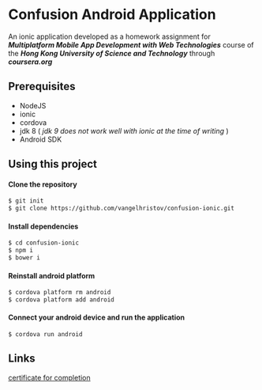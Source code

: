 Confusion Android Application
=============================

An ionic application developed as a homework assignment for __*Multiplatform Mobile App Development with Web Technologies*__ course of the __*Hong Kong University of Science and Technology*__ through __*coursera.org*__

## Prerequisites
* NodeJS
* ionic
* cordova
* jdk 8 ( _jdk 9 does not work well with ionic at the time of writing_ )
* Android SDK

## Using this project
#### Clone the repository
```bash
$ git init
$ git clone https://github.com/vangelhristov/confusion-ionic.git
```
#### Install dependencies
```bash
$ cd confusion-ionic
$ npm i
$ bower i
```
#### Reinstall android platform
```bash
$ cordova platform rm android
$ cordova platform add android
```
#### Connect your android device and run the application
```vash
$ cordova run android
```

## Links
[certificate for completion](https://www.coursera.org/account/accomplishments/verify/UVUNAL5FBMQA)
